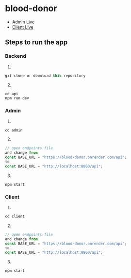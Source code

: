 # blood-donor

- [Admin Live](https://blood-donor-admin.netlify.app)
- [Client Live](https://blood-donorr.netlify.app/)

## Steps to run the app


### Backend
1.
```js
git clone or download this repository
```

2. 
```js
cd api
npm run dev
```


### Admin
1. 
```js
cd admin
```

2.
```js
// open endpoints file
and change from
const BASE_URL = "https://blood-donor.onrender.com/api";
to
const BASE_URL = "http://localhost:8800/api";
```

3.
```js
npm start
```

### Client
1. 
```js
cd client
```

2.
```js
// open endpoints file
and change from
const BASE_URL = "https://blood-donor.onrender.com/api";
to
const BASE_URL = "http://localhost:8800/api";
```

3.
```js
npm start
